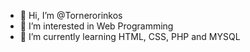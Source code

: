 - 👋 Hi, I’m @Tornerorinkos
- 👀 I’m interested in Web Programming
- 🌱 I’m currently learning HTML, CSS, PHP and MYSQL
<!--- 💞️ I’m looking to collaborate on ...
- 📫 How to reach me ...
-->
<!---
Tornerorinkos/Tornerorinkos is a ✨ special ✨ repository because its `README.md` (this file) appears on your GitHub profile.
You can click the Preview link to take a look at your changes.
--->
